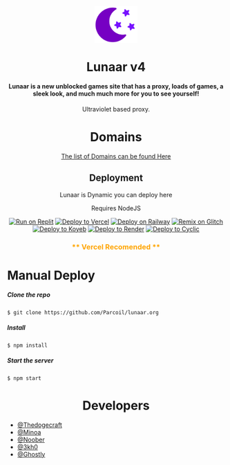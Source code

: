 <div align=center>

<img align="center" src="public/media/logggo.svg" width="100">

<h1 align="center"> Lunaar v4</h1>

<h4 align="center">Lunaar is a new unblocked games site that has a proxy, loads of games, a sleek look, and much much more for you to see yourself!</h4>
<p>Ultraviolet based proxy.</p>

<h1 align="center"> Domains </h1>
<a href="https://discord.gg/k7jzF4jFpr" align="center"> The list of Domains can be found Here </a>

<h2> Deployment</h2>
<p> Lunaar is Dynamic you can deploy here</p>
<p>Requires NodeJS</p>

<p>

[![Run on Replit](https://binbashbanana.github.io/deploy-buttons/buttons/remade/replit.svg)](https://replit.com/github/Parcoil/lunaar.org)
[![Deploy to Vercel](https://binbashbanana.github.io/deploy-buttons/buttons/remade/vercel.svg)](https://vercel.com/new/clone?repository-url=https://github.com/Parcoil/lunaar.org)
<a target="_blank" href="https://railway.app/new/template?template=https://github.com/parcoil/lunaar.org"><img alt="Deploy on Railway" src="https://binbashbanana.github.io/deploy-buttons/buttons/remade/railway.svg"></a>
<a target="_blank" href="https://glitch.com/edit/#!/import/github/parcoil/lunaar.org"><img alt="Remix on Glitch" src="https://binbashbanana.github.io/deploy-buttons/buttons/remade/glitch.svg"></a>
[![Deploy to Koyeb](https://binbashbanana.github.io/deploy-buttons/buttons/remade/koyeb.svg)](https://app.koyeb.com/deploy?type=git&repository=github.com/Parcoil/lunaar.org&branch=main&name=Native)
[![Deploy to Render](https://binbashbanana.github.io/deploy-buttons/buttons/remade/render.svg)](https://render.com/deploy?repo=https://github.com/Parcoil/lunaar.org)
[![Deploy to Cyclic](https://binbashbanana.github.io/deploy-buttons/buttons/remade/cyclic.svg)](https://app.cyclic.sh/api/app/deploy/Parcoil/lunaar.org)

<h3 style="color: orange;">** Vercel Recomended **</h3>
</div>
<p>
<p>

 <h1> Manual Deploy</h1>
 
<h5> Clone the repo </h5>

```
$ git clone https://github.com/Parcoil/lunaar.org
```

<h5> Install </h5>

```
$ npm install
```

<h5> Start the server </h5>

```
$ npm start
```

<p>

<h1 align=center> Developers </h1>

- [@Thedogecraft](https://github.com/Thedogecraft)
- [@Minoa](https://github.com/MinoaBaccus)
- [@Noober](https://github.com/Hackerman2763)
- [@3kh0](https://github.com/3kh0)
- [@Ghostly](https://github.com/Ghostly6969)
